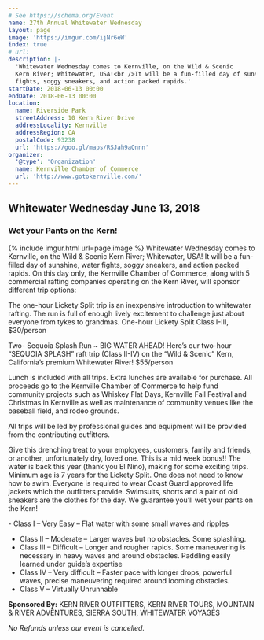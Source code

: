 ```yaml
---
# See https://schema.org/Event
name: 27th Annual Whitewater Wednesday
layout: page
image: 'https://imgur.com/ijNr6eW'
index: true
# url:
description: |-
  'Whitewater Wednesday comes to Kernville, on the Wild & Scenic
  Kern River; Whitewater, USA!<br />It will be a fun-filled day of sunshine, water
  fights, soggy sneakers, and action packed rapids.'
startDate: 2018-06-13 00:00
endDate: 2018-06-13 00:00
location:
  name: Riverside Park
  streetAddress: 10 Kern River Drive
  addressLocality: Kernville
  addressRegion: CA
  postalCode: 93238
  url: 'https://goo.gl/maps/RSJah9aQnnn'
organizer:
  '@type': 'Organization'
  name: Kernville Chamber of Commerce
  url: 'http://www.gotokernville.com/'
---
```

## Whitewater Wednesday June 13, 2018
### Wet your Pants on the Kern!

{% include imgur.html url=page.image %}
Whitewater Wednesday comes to Kernville, on the Wild & Scenic Kern River; Whitewater, USA!  It will be a fun-filled day of sunshine, water fights, soggy sneakers, and action packed rapids.
On this day only, the Kernville Chamber of Commerce, along with 5 commercial rafting companies operating on the Kern River, will sponsor different trip options:

The one-hour Lickety Split trip is an inexpensive introduction to whitewater rafting. The run is full of enough lively excitement to challenge just about everyone from tykes to grandmas.  One-hour Lickety Split Class I-III, $30/person

Two- Sequoia Splash Run ~ BIG WATER AHEAD! Here’s our two-hour “SEQUOIA SPLASH” raft trip (Class II-IV) on the “Wild & Scenic” Kern, California’s premium Whitewater River! $55/person

Lunch is included with all trips. Extra lunches are available for purchase.  All proceeds go to the Kernville Chamber of Commerce to help fund community projects such as Whiskey Flat Days, Kernville Fall Festival and Christmas in Kernville as well as maintenance of community venues like the baseball field, and rodeo grounds.

All trips will be led by professional guides and equipment will be provided from the contributing outfitters.

Give this drenching treat to your employees, customers, family and friends, or another, unfortunately dry, loved one.  This is a mid week bonus!!  The water is back this year (thank you El Nino), making for some exciting trips. Minimum age is 7 years for the Lickety Split. One does not need to know how to swim. Everyone is required to wear Coast Guard approved life jackets which the outfitters provide. Swimsuits, shorts and a pair of old sneakers are the clothes for the day. We guarantee you’ll wet your pants on the Kern!

​- Class I – Very Easy – Flat water with some small waves and ripples
- Class II – Moderate – Larger waves but no obstacles. Some splashing.
- Class III – Difficult – Longer and rougher rapids. Some maneuvering is necessary in heavy waves and around obstacles. Paddling easily learned under guide’s expertise
- Class IV – Very difficult – Faster pace with longer drops, powerful waves, precise maneuvering required around looming obstacles.
- Class V – Virtually Unrunnable

**Sponsored By:**
KERN RIVER OUTFITTERS, KERN RIVER TOURS, MOUNTAIN & RIVER ADVENTURES,
SIERRA SOUTH, WHITEWATER VOYAGES

*No Refunds unless our event is cancelled.*
